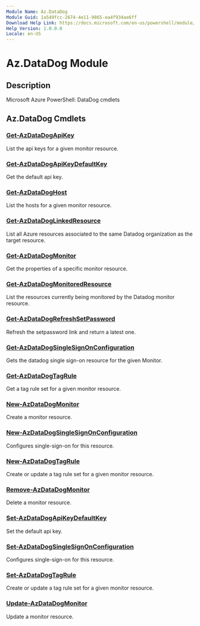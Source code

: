 ```yaml
---
Module Name: Az.DataDog
Module Guid: 1a549fcc-2674-4e11-9865-ea4f934ae6ff
Download Help Link: https://docs.microsoft.com/en-us/powershell/module/az.datadog
Help Version: 1.0.0.0
Locale: en-US
---
```


# Az.DataDog Module
## Description
Microsoft Azure PowerShell: DataDog cmdlets

## Az.DataDog Cmdlets
### [Get-AzDataDogApiKey](Get-AzDataDogApiKey.md)
List the api keys for a given monitor resource.

### [Get-AzDataDogApiKeyDefaultKey](Get-AzDataDogApiKeyDefaultKey.md)
Get the default api key.

### [Get-AzDataDogHost](Get-AzDataDogHost.md)
List the hosts for a given monitor resource.

### [Get-AzDataDogLinkedResource](Get-AzDataDogLinkedResource.md)
List all Azure resources associated to the same Datadog organization as the target resource.

### [Get-AzDataDogMonitor](Get-AzDataDogMonitor.md)
Get the properties of a specific monitor resource.

### [Get-AzDataDogMonitoredResource](Get-AzDataDogMonitoredResource.md)
List the resources currently being monitored by the Datadog monitor resource.

### [Get-AzDataDogRefreshSetPassword](Get-AzDataDogRefreshSetPassword.md)
Refresh the setpassword link and return a latest one.

### [Get-AzDataDogSingleSignOnConfiguration](Get-AzDataDogSingleSignOnConfiguration.md)
Gets the datadog single sign-on resource for the given Monitor.

### [Get-AzDataDogTagRule](Get-AzDataDogTagRule.md)
Get a tag rule set for a given monitor resource.

### [New-AzDataDogMonitor](New-AzDataDogMonitor.md)
Create a monitor resource.

### [New-AzDataDogSingleSignOnConfiguration](New-AzDataDogSingleSignOnConfiguration.md)
Configures single-sign-on for this resource.

### [New-AzDataDogTagRule](New-AzDataDogTagRule.md)
Create or update a tag rule set for a given monitor resource.

### [Remove-AzDataDogMonitor](Remove-AzDataDogMonitor.md)
Delete a monitor resource.

### [Set-AzDataDogApiKeyDefaultKey](Set-AzDataDogApiKeyDefaultKey.md)
Set the default api key.

### [Set-AzDataDogSingleSignOnConfiguration](Set-AzDataDogSingleSignOnConfiguration.md)
Configures single-sign-on for this resource.

### [Set-AzDataDogTagRule](Set-AzDataDogTagRule.md)
Create or update a tag rule set for a given monitor resource.

### [Update-AzDataDogMonitor](Update-AzDataDogMonitor.md)
Update a monitor resource.

